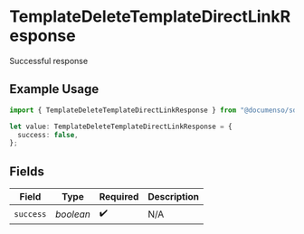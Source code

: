 # TemplateDeleteTemplateDirectLinkResponse

Successful response

## Example Usage

```typescript
import { TemplateDeleteTemplateDirectLinkResponse } from "@documenso/sdk-typescript/models/operations";

let value: TemplateDeleteTemplateDirectLinkResponse = {
  success: false,
};
```

## Fields

| Field              | Type               | Required           | Description        |
| ------------------ | ------------------ | ------------------ | ------------------ |
| `success`          | *boolean*          | :heavy_check_mark: | N/A                |